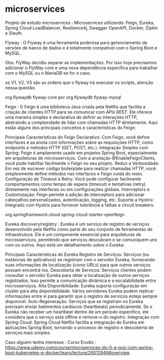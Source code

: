 # microservices
Projeto de estudo microservices : Microservices utilizando: Feign, Eureka, Spring Cloud LoadBalancer, Resilience4j, Swagger OpenAPI, Docker, Zipkin e Sleuth.


Flyway : O Flyway é uma ferramenta poderosa para gerenciamento de versões de banco de dados e é totalmente compatível com o Spring Boot e MySQL.

Obs: FlyWay decidiu separar as implementações. Por isso hoje precisamos adicionar o FlyWay core e uma nova dependência específica para trabalhar com o MySQL ou o MariaDB se for o caso.

os V1, V2, V3 são as ordens que o flyway irá executar os scripts, atenção nessa questão.

<dependency>
   <groupId>org.flywaydb</groupId>
   <artifactId>flyway-core</artifactId>
</dependency>
por

<dependency>
   <groupId>org.flywaydb</groupId>
   <artifactId>flyway-mysql</artifactId>
</dependency>





Feign : O Feign é uma biblioteca Java criada pela Netflix que facilita a criação de clientes HTTP para se comunicar com APIs REST. Ele oferece uma maneira simples e declarativa de definir as interações HTTP, abstraindo a complexidade de lidar com chamadas HTTP diretamente. Aqui estão alguns dos principais conceitos e características do Feign:

Principais Características do Feign
Declarativo: Com Feign, você define interfaces e as anota com informações sobre as requisições HTTP, como endpoints e métodos HTTP (GET, POST, etc.).
Integração Simples com Spring: Feign é amplamente usado em projetos Spring Boot, especialmente em arquiteturas de microsserviços. Com a anotação @EnableFeignClients, você pode habilitar facilmente o Feign no seu projeto.
Reduz a Verbosidade: Em vez de escrever código boilerplate para realizar chamadas HTTP, você simplesmente define métodos nas interfaces e Feign cuida do resto.
Configuração de Timeout e Retry: Você pode configurar facilmente comportamentos como tempo de espera (timeout) e tentativas (retry) diretamente nas interfaces ou em configurações globais.
Interceptors e Customização: Feign permite a adição de interceptors para adicionar cabeçalhos personalizados, autenticação, logging, etc.
Suporte a Hystrix: Integrado com Hystrix para fornecer tolerância a falhas e circuit breakers.

<dependency>
	<groupId>org.springframework.cloud</groupId>
	<artifactId>spring-cloud-starter-openfeign</artifactId>
</dependency>



Eureka discovery/registry : Eureka é um serviço de registro de serviços desenvolvido pela Netflix como parte do seu conjunto de ferramentas de infraestrutura. Ele é um componente essencial para arquiteturas de microsserviços, permitindo que serviços descubram e se comuniquem uns com os outros. Aqui está um detalhamento sobre o Eureka:

Principais Características do Eureka
Registro de Serviços: Serviços (ou instâncias de aplicativos) se registram com o servidor Eureka, fornecendo suas informações de localização (como URLs) para que outros serviços possam encontrá-los.
Descoberta de Serviços: Serviços clientes podem consultar o servidor Eureka para obter a localização de outros serviços registrados. Isso permite a comunicação dinâmica e a escalabilidade entre microsserviços.
Alta Disponibilidade: Eureka suporta configuração em cluster para alta disponibilidade. Vários servidores Eureka podem replicar informações entre si para garantir que o registro de serviços esteja sempre disponível.
Auto-Regeneração: Serviços que se registram no Eureka precisam enviar batimentos cardíacos (heartbeats) periodicamente. Se o Eureka não receber um heartbeat dentro de um período específico, ele considera que o serviço está offline e remove-o do registro.
Integração com Spring Cloud: Spring Cloud Netflix facilita a integração do Eureka em aplicações Spring Boot, tornando o processo de registro e descoberta de serviços mais simples.



Caso alguém tenha interesse : 
Curso Erudio : https://www.udemy.com/course/microservices-do-0-a-gcp-com-spring-boot-kubernetes-e-docker/learn/lecture/26012946#overview
